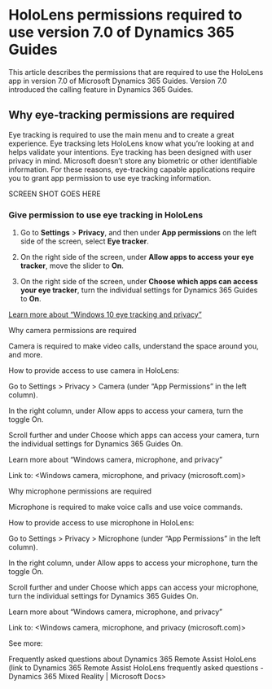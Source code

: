 

# HoloLens permissions required to use version 7.0 of Dynamics 365 Guides

This article describes the permissions that are required to use the HoloLens app in version 7.0 of Microsoft Dynamics 365 Guides. 
Version 7.0 introduced the calling feature in Dynamics 365 Guides.  

## Why eye-tracking permissions are required 

Eye tracking is required to use the main menu and to create a great experience. Eye tracksing lets HoloLens know what you’re looking at and helps validate 
your intentions. Eye tracking has been designed with user privacy in mind. Microsoft doesn’t store any biometric or other identifiable information. 
For these reasons, eye-tracking capable applications require you to grant app permission to use eye tracking information. 

SCREEN SHOT GOES HERE 

### Give permission to use eye tracking in HoloLens

1. Go to **Settings** > **Privacy**, and then under **App permissions** on the left side of the screen, select **Eye tracker**. 

2. On the right side of the screen, under **Allow apps to access your eye tracker**, move the slider to **On**. 

3. On the right side of the screen, under **Choose which apps can access your eye tracker**, turn the individual settings for Dynamics 365 Guides to **On**. 

[Learn more about “Windows 10 eye tracking and privacy”](https://support.microsoft.com/en-us/windows/windows-10-eye-tracking-and-privacy-62623324-36cf-04a3-6992-8f329081f20b)

 

 

Why camera permissions are required 

Camera is required to make video calls, understand the space around you, and more. 

 

 

How to provide access to use camera in HoloLens: 

Go to Settings > Privacy > Camera (under “App Permissions” in the left column). 

In the right column, under Allow apps to access your camera, turn the toggle On. 

Scroll further and under Choose which apps can access your camera, turn the individual settings for Dynamics 365 Guides On. 

 

Learn more about “Windows camera, microphone, and privacy” 

Link to: <Windows camera, microphone, and privacy (microsoft.com)> 

 

 

Why microphone permissions are required 

Microphone is required to make voice calls and use voice commands.  

 

 

How to provide access to use microphone in HoloLens: 

Go to Settings > Privacy > Microphone (under “App Permissions” in the left column). 

In the right column, under Allow apps to access your microphone, turn the toggle On. 

Scroll further and under Choose which apps can access your microphone, turn the individual settings for Dynamics 365 Guides On. 

 

Learn more about “Windows camera, microphone, and privacy” 

Link to: <Windows camera, microphone, and privacy (microsoft.com)> 

 

 

See more:  

Frequently asked questions about Dynamics 365 Remote Assist HoloLens (link to Dynamics 365 Remote Assist HoloLens frequently asked questions - Dynamics 365 Mixed Reality | Microsoft Docs> 
